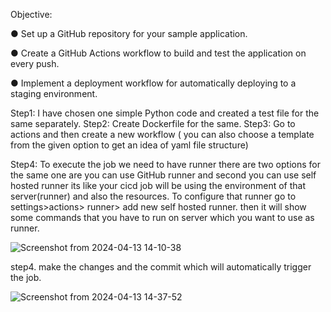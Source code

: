 Objective:

● Set up a GitHub repository for your sample application.

● Create a GitHub Actions workflow to build and test the application on every push.

● Implement a deployment workflow for automatically deploying to a staging environment.

Step1: I have chosen one simple Python code and created a test file for the same separately.
Step2: Create Dockerfile for the same.
Step3: Go to actions and then create a new workflow ( you can also choose a template from the given option to get an idea of yaml file structure) 

Step4: To execute the job we need to have runner there are two options for the same one are you can use GitHub runner and second you can use self hosted runner its like your cicd job will be using the environment of that server(runner) and also the resources. To configure that runner go to settings>actions> runner> add new self hosted runner. then it will show some commands that you have to run on server which you want to use as runner.

![Screenshot from 2024-04-13 14-10-38](https://github.com/Akash-29-1995/python/assets/45091399/b829a465-2b8e-4e2a-bc39-9296d3eaec80)


step4. make the changes and the commit which will automatically trigger the job.

![Screenshot from 2024-04-13 14-37-52](https://github.com/Akash-29-1995/python/assets/45091399/50f32bb3-2cc2-4ca8-b767-a021c3ddc635)

